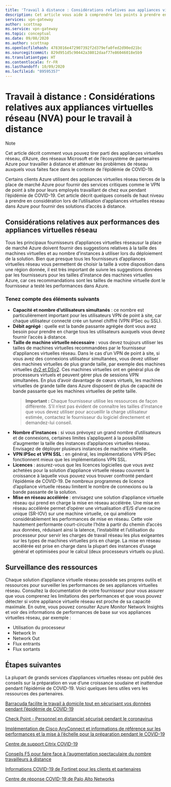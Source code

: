 ```yaml
---
title: 'Travail à distance : Considérations relatives aux appliances virtuelles réseau (NVA) pour le travail à distance | Passerelle VPN Azure'
description: Cet article vous aide à comprendre les points à prendre en compte lorsque vous utilisez des appliances virtuelles réseau dans Azure pendant la pandémie de COVID-19.
services: vpn-gateway
author: scottnap
ms.service: vpn-gateway
ms.topic: conceptual
ms.date: 09/08/2020
ms.author: scottnap
ms.openlocfilehash: 4783016e472907392f2d379efa0fed2d90ed21bc
ms.sourcegitcommit: 829d951d5c90442a38012daaf77e86046018e5b9
ms.translationtype: HT
ms.contentlocale: fr-FR
ms.lasthandoff: 10/09/2020
ms.locfileid: "89595357"
---
```

# <a name="working-remotely-network-virtual-appliance-nva-considerations-for-remote-work"></a>Travail à distance : Considérations relatives aux appliances virtuelles réseau (NVA) pour le travail à distance

>[!NOTE]
>Cet article décrit comment vous pouvez tirer parti des appliances virtuelles réseau, d’Azure, des réseaux Microsoft et de l’écosystème de partenaires Azure pour travailler à distance et atténuer les problèmes de réseau auxquels vous faites face dans le contexte de l’épidémie de COVID-19.
>

Certains clients Azure utilisent des appliances virtuelles réseau tierces de la place de marché Azure pour fournir des services critiques comme le VPN de point à site pour leurs employés travaillant de chez eux pendant l’épidémie de COVID-19. Cet article décrit quelques conseils de haut niveau à prendre en considération lors de l’utilisation d’appliances virtuelles réseau dans Azure pour fournir des solutions d’accès à distance.

## <a name="nva-performance-considerations"></a>Considérations relatives aux performances des appliances virtuelles réseau

Tous les principaux fournisseurs d’appliances virtuelles réseausur la place de marché Azure doivent fournir des suggestions relatives à la taille des machines virtuelles et au nombre d’instances à utiliser lors du déploiement de la solution.  Bien que presque tous les fournisseurs d’appliances virtuelles réseau vous permettent de choisir la taille à votre disposition dans une région donnée, il est très important de suivre les suggestions données par les fournisseurs pour les tailles d’instance des machines virtuelles Azure, car ces recommandations sont les tailles de machine virtuelle dont le fournisseur a testé les performances dans Azure.  

### <a name="consider-the-following"></a>Tenez compte des éléments suivants

- **Capacité et nombre d’utilisateurs simultanés** : ce nombre est particulièrement important pour les utilisateurs VPN de point à site, car chaque utilisateur connecté crée un tunnel chiffré (VPN IPSec ou SSL).  
- **Débit agrégé** : quelle est la bande passante agrégée dont vous avez besoin pour prendre en charge tous les utilisateurs auxquels vous devez fournir l’accès à distance.
- **Taille de machine virtuelle nécessaire** : vous devez toujours utiliser les tailles de machines virtuelles recommandées par le fournisseur d’appliances virtuelles réseau.  Dans le cas d’un VPN de point à site, si vous avez des connexions utilisateur simultanées, vous devez utiliser des machines virtuelles de plus grande taille, par exemple des machines virtuelles [dv2 et DSv2](https://docs.microsoft.com/azure/virtual-machines/dv2-dsv2-series "Série dv2 et Dsv2"). Ces machines virtuelles ont en général plus de processeurs virtuels et peuvent gérer plus de sessions VPN simultanées.  En plus d’avoir davantage de cœurs virtuels, les machines virtuelles de grande taille dans Azure disposent de plus de capacité de bande passante que les machines virtuelles de petite taille.
    > **Important :** Chaque fournisseur utilise les ressources de façon différente.  S’il n’est pas évident de connaître les tailles d’instance que vous devez utiliser pour accueillir la charge utilisateur estimée, contactez le fournisseur du logiciel directement et demandez-lui conseil.
- **Nombre d’instances** : si vous prévoyez un grand nombre d’utilisateurs et de connexions, certaines limites s’appliquent à la possibilité d’augmenter la taille des instances d’appliances virtuelles réseau.  Envisagez de déployer plusieurs instances de machine virtuelle.
- **VPN IPSec et VPN SSL** : en général, les implémentations VPN IPSec fonctionnent mieux que les implémentations VPN SSL.  
- **Licences** : assurez-vous que les licences logicielles que vous avez achetées pour la solution d’appliance virtuelle réseau couvrent la croissance à laquelle vous pouvez vous trouver confronté pendant l’épidémie de COVID-19.  De nombreux programmes de licence d’appliance virtuelle réseau limitent le nombre de connexions ou la bande passante de la solution.
- **Mise en réseau accélérée** : envisagez une solution d’appliance virtuelle réseau qui prend en charge la mise en réseau accélérée.  Une mise en réseau accélérée permet d’opérer une virtualisation d’E/S d’une racine unique (SR-IOV) sur une machine virtuelle, ce qui améliore considérablement les performances de mise en réseau. Cette voie hautement performante court-circuite l’hôte à partir du chemin d’accès aux données, réduisant ainsi la latence, l’instabilité et l’utilisation du processeur pour servir les charges de travail réseau les plus exigeantes sur les types de machines virtuelles pris en charge. La mise en réseau accélérée est prise en charge dans la plupart des instances d’usage général et optimisées pour le calcul (deux processeurs virtuels ou plus).

## <a name="monitoring-resources"></a>Surveillance des ressources

Chaque solution d’appliance virtuelle réseau possède ses propres outils et ressources pour surveiller les performances de ses appliances virtuelles réseau.  Consultez la documentation de votre fournisseur pour vous assurer que vous comprenez les limitations des performances et que vous pouvez détecter si votre appliance virtuelle réseau est proche de sa capacité maximale.  En outre, vous pouvez consulter Azure Monitor Network Insights et voir des informations de performances de base sur vos appliances virtuelles réseau, par exemple :

- Utilisation du processeur
- Network In
- Network Out
- Flux entrants
- Flux sortants

## <a name="next-steps"></a>Étapes suivantes

La plupart de grands services d’appliances virtuelles réseau ont publié des conseils sur la préparation en vue d’une croissance soudaine et inattendue pendant l’épidémie de COVID-19. Voici quelques liens utiles vers les ressources des partenaires.

[Barracuda facilite le travail à domicile tout en sécurisant vos données pendant l’épidémie de COVID-19](https://www.barracuda.com/covid-19/work-from-home "Faciliter le travail à domicile tout en sécurisant vos données pendant l’épidémie de COVID-19")

[Check Point - Personnel en distanciel sécurisé pendant le coronavirus](https://www.checkpoint.com/solutions/secure-remote-workforce-during-coronavirus/ "Personnel en distanciel sécurisé pendant le coronavirus")

[Implémentation de Cisco AnyConnect et informations de référence sur les performances et la mise à l’échelle pour la préparation pendant le COVID-19](https://www.cisco.com/c/en/us/support/docs/security/anyconnect-secure-mobility-client/215331-anyconnect-implementation-and-performanc.html "Implémentation de Cisco AnyConnect et informations de référence sur les performances et la mise à l’échelle pour la préparation pendant le COVID-19")

[Centre de support Citrix COVID-19](https://www.citrix.com/support/covid-19-coronavirus.html "Centre de support Citrix COVID-19")

[Conseils F5 pour faire face à l’augmentation spectaculaire du nombre travailleurs à distance](https://www.f5.com/business-continuity "Conseils F5 pour faire face à l’augmentation spectaculaire du nombre travailleurs à distance")

[Informations COVID-19 de Fortinet pour les clients et partenaires](https://www.fortinet.com/covid-19.html "Informations COVID-19 de Fortinet pour les clients et partenaires")

[Centre de réponse COVID-19 de Palo Alto Networks](https://live.paloaltonetworks.com/t5/COVID-19-Response-Center/ct-p/COVID-19_Response_Center "Centre de réponse COVID-19 de Palo Alto Networks")
